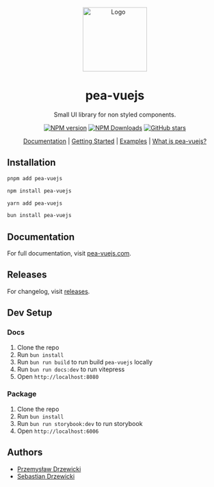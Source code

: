 <br />
<p align="center">
  <a href="https://github.com/webonweb/pea-vuejs">
    <img src="https://pea-vuejs.com/logo.svg" alt="Logo" width="150" />
  </a>

<h1 align="center">
pea-vuejs
</h1>
<p align="center">
Small UI library for non styled components.
<p>

<p align="center">
<a href="https://www.npmjs.com/package/pea-vuejs" target="__blank"><img src="https://img.shields.io/npm/v/pea-vuejs?style=flat&colorA=002438&colorB=41c399" alt="NPM version"></a>
<a href="https://www.npmjs.com/package/pea-vuejs" target="__blank"><img alt="NPM Downloads" src="https://img.shields.io/npm/dm/pea-vuejs?flat&colorA=002438&colorB=41c399"></a>
<a href="https://github.com/webonweb/pea-vuejs" target="__blank"><img alt="GitHub stars" src="https://img.shields.io/github/stars/webonweb/pea-vuejs?flat&colorA=002438&colorB=41c399"></a>
</p>

<p align="center">
 <a href="https://pea-vuejs.com">Documentation</a> | <a href="https://pea-vuejs.com/overview/getting-started.html">Getting Started</a> | <a href="https://pea-vuejs.com/">Examples</a> | <a href="https://pea-vuejs.com/overview/introduction.html">What is pea-vuejs?</a>
</p>

<!-- ![hero image]()
<em>design by: [Przemysław Drzewicki](https://github.com/voil)</em> -->

## Installation

```bash
pnpm add pea-vuejs
```

```bash
npm install pea-vuejs
```

```bash
yarn add pea-vuejs
```

```bash
bun install pea-vuejs
```

## Documentation

For full documentation, visit [pea-vuejs.com](https://pea-vuejs.com).

## Releases

For changelog, visit [releases](https://github.com/webonweb/pea-vuejs/releases).

## Dev Setup

### Docs

1. Clone the repo
2. Run `bun install`
3. Run `bun run build` to run build `pea-vuejs` locally
4. Run `bun run docs:dev` to run vitepress
5. Open `http://localhost:8080`

### Package

1. Clone the repo
2. Run `bun install`
3. Run `bun run storybook:dev` to run storybook
4. Open `http://localhost:6006`

## Authors

- [Przemysław Drzewicki](https://github.com/voil)
- [Sebastian Drzewicki](https://github.com/ddosdor)
